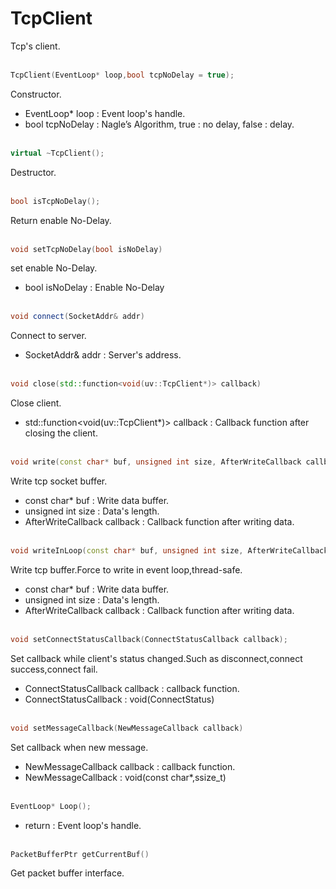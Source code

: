 # TcpClient
Tcp's client.
<br></br>
```C++
TcpClient(EventLoop* loop,bool tcpNoDelay = true);
```
Constructor.
* EventLoop* loop : Event loop's handle.
* bool tcpNoDelay :  Nagle’s Algorithm, true : no delay, false : delay.
<br></br>
```C++
virtual ~TcpClient();
```
Destructor.
<br></br>
```C++
bool isTcpNoDelay();
```
Return enable No-Delay. 
<br></br>
```C++
void setTcpNoDelay(bool isNoDelay)
```
set enable No-Delay. 
* bool isNoDelay : Enable No-Delay
<br></br>
```C++
void connect(SocketAddr& addr)
```
Connect to server.
* SocketAddr& addr : Server's address.
<br></br>
```C++
void close(std::function<void(uv::TcpClient*)> callback)
```
Close client.
* std::function<void(uv::TcpClient*)> callback : Callback function after closing the client. 
<br></br>
```C++
void write(const char* buf, unsigned int size, AfterWriteCallback callback = nullptr)
```
Write tcp socket buffer.
* const char* buf : Write data buffer.
* unsigned int size :  Data's length.
* AfterWriteCallback callback : Callback function after writing data.
<br></br>
```C++
void writeInLoop(const char* buf, unsigned int size, AfterWriteCallback callback)
```
Write tcp buffer.Force to write in event loop,thread-safe.
* const char* buf : Write data buffer.
* unsigned int size : Data's length.
* AfterWriteCallback callback : Callback function after writing data.
<br></br>
```C++
void setConnectStatusCallback(ConnectStatusCallback callback);
```
Set callback while client's status changed.Such as disconnect,connect success,connect fail.
* ConnectStatusCallback callback : callback function.
* ConnectStatusCallback   : void(ConnectStatus) 
<br></br>
```C++
void setMessageCallback(NewMessageCallback callback)
```
Set callback when new message.
* NewMessageCallback callback : callback function.
* NewMessageCallback  : void(const char*,ssize_t)
<br></br>
```C++
EventLoop* Loop();
```
* return : Event loop's handle.
<br></br>
```C++
PacketBufferPtr getCurrentBuf()
```
Get packet buffer interface.
    
    

    
    